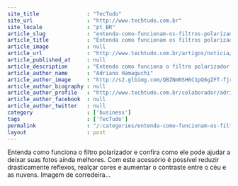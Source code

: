```yaml
---
site_title               : "TecTudo"
site_url                 : "http://www.techtudo.com.br"
site_locale              : "pt_BR"
article_slug             : "entenda-como-funcionam-os-filtros-polarizadores-para-fotografia"
article_title            : "Entenda como funcionam os filtros polarizadores para fotografia"
article_image            : null
article_url              : "http://www.techtudo.com.br/artigos/noticia/2013/01/entenda-como-funcionam-os-filtros-polarizadores-para-fotografia.html"
article_published_at     : null
article_description      : "Entenda como funciona o filtro polarizador e confira como ele pode ajudar a deixar suas fotos ainda melhores. Com este acessório é possível reduzir drasticamente reflexos, realçar cores e aumentar o contraste entre o céu e as nuvens. Imagem de corredeira..."
article_author_name      : "Adriano Hamaguchi"
article_author_image     : "http://s2.glbimg.com/QBZNmNSH6C1pQ6gZFT-fjrMWIOM=/30x30/s2.glbimg.com/LD-CqFvOV-o5Kt_bL8N9ikt_LbQ=/140x140/s.glbimg.com/po/tt2/f/original/2013/11/12/adriano.jpg"
article_author_biography : null
article_author_profile   : "http://www.techtudo.com.br/colaborador/adriano-hamaguchi.html"
article_author_facebook  : null
article_author_twitter   : null
category                 : ['business']
tags                     : ['TecTudo']
permalink                : "/:categories/entenda-como-funcionam-os-filtros-polarizadores-para-fotografia/"
layout                   : post
---
```


Entenda como funciona o filtro polarizador e confira como ele pode ajudar a deixar suas fotos ainda melhores. Com este acessório é possível reduzir drasticamente reflexos, realçar cores e aumentar o contraste entre o céu e as nuvens. Imagem de corredeira...
